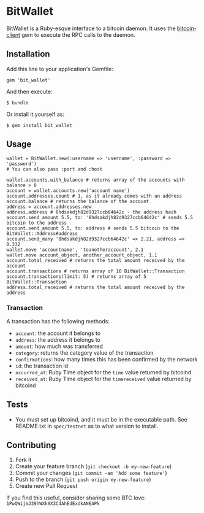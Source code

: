 # BitWallet

BitWallet is a Ruby-esque interface to a bitcoin daemon. It uses the [bitcoin-client](https://github.com/sinisterchipmunk/bitcoin-client) gem to execute the RPC calls to the daemon.

## Installation

Add this line to your application's Gemfile:

    gem 'bit_wallet'

And then execute:

    $ bundle

Or install it yourself as:

    $ gem install bit_wallet

## Usage

    wallet = BitWallet.new(:username => 'username', :password => 'password')
    # You can also pass :port and :host

    wallet.accounts.with_balance # returns array of the accounts with balance > 0
    account = wallet.accounts.new('account name')
    account.addresses.count # 1, as it already comes with an address
    account.balance # returns the balance of the account
    address = account.addresses.new
    address.address # 8hdsakdjh82d9327ccb64642c - the address hash
    account.send_amount 5.5, to: '8hdsakdjh82d9327ccb64642c' # sends 5.5 bitcoin to the address
    account.send_amount 5.5, to: address # sends 5.5 bitcoin to the BitWallet::Address#address
    account.send_many '8hdsakdjh82d9327ccb64642c' => 2.21, address => 0.332
    wallet.move 'accountname', 'toanotheraccount', 2.1
    wallet.move account_object, another_account_object, 1.1
    account.total_received # returns the total amount received by the account
    account.transactions # returns array of 10 BitWallet::Transaction
    account.transactions(limit: 5) # returns array of 5 BitWallet::Transaction
    address.total_received # returns the total amount received by the address

### Transaction

A transaction has the following methods:

- `account`: the account it belongs to
- `address`: the address it belongs to
- `amount`: how much was transferred
- `category`: returns the category value of the transaction
- `confirmations`: how many times this has been confirmed by the network
- `id`: the transaction id
- `occurred_at`: Ruby Time object for the `time` value returned by bitcoind
- `received_at`: Ruby Time object for the `timereceived` value returned by bitcoind

## Tests

- You must set up bitcoind, and it must be in the executable path. See README.txt in `spec/testnet` as to what version to install.

## Contributing

1. Fork it
2. Create your feature branch (`git checkout -b my-new-feature`)
3. Commit your changes (`git commit -am 'Add some feature'`)
4. Push to the branch (`git push origin my-new-feature`)
5. Create new Pull Request

If you find this useful, consider sharing some BTC love: `1PwQWijmJ39hWXk9X3CdAhEdExdkANEAPk`
